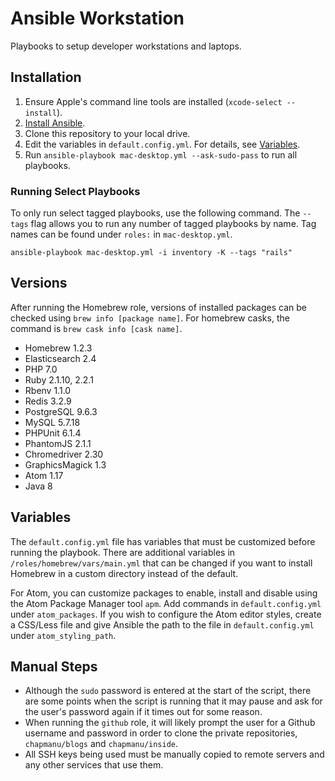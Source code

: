 # Ansible Workstation
Playbooks to setup developer workstations and laptops.


## Installation

  1. Ensure Apple's command line tools are installed (`xcode-select --install`).
  2. [Install Ansible](http://docs.ansible.com/intro_installation.html).
  3. Clone this repository to your local drive.
  4. Edit the variables in `default.config.yml`. For details, see [Variables](#variables).
  5. Run `ansible-playbook mac-desktop.yml --ask-sudo-pass` to run all playbooks.

### Running Select Playbooks

To only run select tagged playbooks, use the following command. The `--tags` flag allows you to run any number of tagged playbooks by name. Tag names can be found under `roles:` in `mac-desktop.yml`.

    ansible-playbook mac-desktop.yml -i inventory -K --tags "rails"

## Versions

After running the Homebrew role, versions of installed packages can be checked using `brew info [package name]`. For homebrew casks, the command is `brew cask info [cask name]`.

- Homebrew 1.2.3
- Elasticsearch 2.4
- PHP 7.0
- Ruby 2.1.10, 2.2.1
- Rbenv 1.1.0
- Redis 3.2.9
- PostgreSQL 9.6.3
- MySQL 5.7.18
- PHPUnit 6.1.4
- PhantomJS 2.1.1
- Chromedriver 2.30
- GraphicsMagick 1.3
- Atom 1.17
- Java 8

## Variables

The `default.config.yml` file has variables that must be customized before running the playbook. There are additional variables in `/roles/homebrew/vars/main.yml` that can be changed if you want to install Homebrew in a custom directory instead of the default.

For Atom, you can customize packages to enable, install and disable using the Atom Package Manager tool `apm`. Add commands in `default.config.yml` under `atom_packages`. If you wish to configure the Atom editor styles, create a CSS/Less file and give Ansible the path to the file in `default.config.yml` under `atom_styling_path`.

## Manual Steps

- Although the `sudo` password is entered at the start of the script, there are some points when the script is running that it may pause and ask for the user's password again if it times out for some reason.
- When running the `github` role, it will likely prompt the user for a Github username and password in order to clone the private repositories, `chapmanu/blogs` and `chapmanu/inside`.
- All SSH keys being used must be manually copied to remote servers and any other services that use them.
